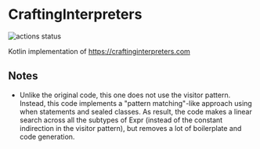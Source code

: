 # CraftingInterpreters

![actions status](https://github.com/pin3da/CraftingInterpreters/workflows/kotlin%20CI/badge.svg)

Kotlin implementation of https://craftinginterpreters.com


## Notes

- Unlike the original code, this one does not use the visitor pattern. Instead,
this code implements a "pattern matching"-like approach using when statements
and sealed classes. As result, the code makes a linear search across all the
subtypes of Expr (instead of the constant indirection in the visitor pattern),
but removes a lot of boilerplate and code generation.
